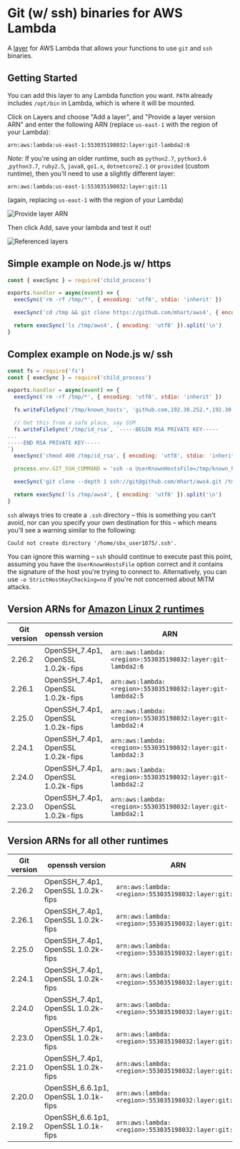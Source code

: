 # Git (w/ ssh) binaries for AWS Lambda

A [layer](https://aws.amazon.com/about-aws/whats-new/2018/11/aws-lambda-now-supports-custom-runtimes-and-layers/)
for AWS Lambda that allows your functions to use `git` and `ssh` binaries.

## Getting Started

You can add this layer to any Lambda function you want.
`PATH` already includes `/opt/bin` in Lambda, which is where it will be mounted.

Click on Layers and choose "Add a layer", and "Provide a layer version
ARN" and enter the following ARN (replace `us-east-1` with the region of your Lambda):

```
arn:aws:lambda:us-east-1:553035198032:layer:git-lambda2:6
```

*Note:* If you're using an older runtime, such as `python2.7`, `python3.6` ,`python3.7`, `ruby2.5`, `java8`, `go1.x`, `dotnetcore2.1`
or `provided` (custom runtime), then you'll need to use a slightly different layer:

```
arn:aws:lambda:us-east-1:553035198032:layer:git:11
```

(again, replacing `us-east-1` with the region of your Lambda)

![Provide layer ARN](https://raw.githubusercontent.com/lambci/git-lambda-layer/master/img/provide.png "Provide layer ARN screenshot")

Then click Add, save your lambda and test it out!

![Referenced layers](https://raw.githubusercontent.com/lambci/git-lambda-layer/master/img/referenced.png "Referenced layer ARN screenshot")

## Simple example on Node.js w/ https

```js
const { execSync } = require('child_process')

exports.handler = async(event) => {
  execSync('rm -rf /tmp/*', { encoding: 'utf8', stdio: 'inherit' })

  execSync('cd /tmp && git clone https://github.com/mhart/aws4', { encoding: 'utf8', stdio: 'inherit' })

  return execSync('ls /tmp/aws4', { encoding: 'utf8' }).split('\n')
}
```

## Complex example on Node.js w/ ssh

```js
const fs = require('fs')
const { execSync } = require('child_process')

exports.handler = async(event) => {
  execSync('rm -rf /tmp/*', { encoding: 'utf8', stdio: 'inherit' })

  fs.writeFileSync('/tmp/known_hosts', 'github.com,192.30.252.*,192.30.253.*,192.30.254.*,192.30.255.* ssh-rsa AAAAB3NzaC1yc2EAAAABIwAAAQEAq2A7hRGmdnm9tUDbO9IDSwBK6TbQa+PXYPCPy6rbTrTtw7PHkccKrpp0yVhp5HdEIcKr6pLlVDBfOLX9QUsyCOV0wzfjIJNlGEYsdlLJizHhbn2mUjvSAHQqZETYP81eFzLQNnPHt4EVVUh7VfDESU84KezmD5QlWpXLmvU31/yMf+Se8xhHTvKSCZIFImWwoG6mbUoWf9nzpIoaSjB+weqqUUmpaaasXVal72J+UX2B+2RPW3RcT0eOzQgqlJL3RKrTJvdsjE3JEAvGq3lGHSZXy28G3skua2SmVi/w4yCE6gbODqnTWlg7+wC604ydGXA8VJiS5ap43JXiUFFAaQ==')

  // Get this from a safe place, say SSM
  fs.writeFileSync('/tmp/id_rsa', `-----BEGIN RSA PRIVATE KEY-----
...
-----END RSA PRIVATE KEY-----
`)
  execSync('chmod 400 /tmp/id_rsa', { encoding: 'utf8', stdio: 'inherit' })

  process.env.GIT_SSH_COMMAND = 'ssh -o UserKnownHostsFile=/tmp/known_hosts -i /tmp/id_rsa'

  execSync('git clone --depth 1 ssh://git@github.com/mhart/aws4.git /tmp/aws4', { encoding: 'utf8', stdio: 'inherit' })

  return execSync('ls /tmp/aws4', { encoding: 'utf8' }).split('\n')
}
```
`ssh` always tries to create a `.ssh` directory – this is something you can't avoid, nor can you specify your own destination for this – which means you'll see a warning similar to the following:
```
Could not create directory '/home/sbx_user1075/.ssh'.
```
You can ignore this warning – `ssh` should continue to execute past this point, assuming you have the `UserKnownHostsFile` option correct and it contains the signature of the host you're trying to connect to. Alternatively, you can use `-o StrictHostKeyChecking=no` if you're not concerned about MiTM attacks.

## Version ARNs for [Amazon Linux 2 runtimes](https://docs.aws.amazon.com/lambda/latest/dg/lambda-runtimes.html)

| Git version | openssh version | ARN |
| --- | --- | --- |
| 2.26.2| OpenSSH_7.4p1, OpenSSL 1.0.2k-fips | `arn:aws:lambda:<region>:553035198032:layer:git-lambda2:6` |
| 2.26.1 | OpenSSH_7.4p1, OpenSSL 1.0.2k-fips | `arn:aws:lambda:<region>:553035198032:layer:git-lambda2:5` |
| 2.25.0 | OpenSSH_7.4p1, OpenSSL 1.0.2k-fips | `arn:aws:lambda:<region>:553035198032:layer:git-lambda2:4` |
| 2.24.1 | OpenSSH_7.4p1, OpenSSL 1.0.2k-fips | `arn:aws:lambda:<region>:553035198032:layer:git-lambda2:3` |
| 2.24.0 | OpenSSH_7.4p1, OpenSSL 1.0.2k-fips | `arn:aws:lambda:<region>:553035198032:layer:git-lambda2:2` |
| 2.23.0 | OpenSSH_7.4p1, OpenSSL 1.0.2k-fips | `arn:aws:lambda:<region>:553035198032:layer:git-lambda2:1` |

## Version ARNs for all other runtimes

| Git version | openssh version | ARN |
| --- | --- | --- |
| 2.26.2 | OpenSSH_7.4p1, OpenSSL 1.0.2k-fips | `arn:aws:lambda:<region>:553035198032:layer:git:12` |
| 2.26.1 | OpenSSH_7.4p1, OpenSSL 1.0.2k-fips | `arn:aws:lambda:<region>:553035198032:layer:git:11` |
| 2.25.0 | OpenSSH_7.4p1, OpenSSL 1.0.2k-fips | `arn:aws:lambda:<region>:553035198032:layer:git:10` |
| 2.24.1 | OpenSSH_7.4p1, OpenSSL 1.0.2k-fips | `arn:aws:lambda:<region>:553035198032:layer:git:9` |
| 2.24.0 | OpenSSH_7.4p1, OpenSSL 1.0.2k-fips | `arn:aws:lambda:<region>:553035198032:layer:git:8` |
| 2.23.0 | OpenSSH_7.4p1, OpenSSL 1.0.2k-fips | `arn:aws:lambda:<region>:553035198032:layer:git:7` |
| 2.21.0 | OpenSSH_7.4p1, OpenSSL 1.0.2k-fips | `arn:aws:lambda:<region>:553035198032:layer:git:6` |
| 2.20.0 | OpenSSH_6.6.1p1, OpenSSL 1.0.1k-fips | `arn:aws:lambda:<region>:553035198032:layer:git:3` |
| 2.19.2 | OpenSSH_6.6.1p1, OpenSSL 1.0.1k-fips | `arn:aws:lambda:<region>:553035198032:layer:git:2` |
